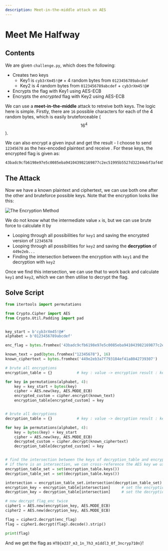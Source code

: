 ```yaml
---
description: Meet-in-the-middle attack on AES
---
```


# Meet Me Halfway

## Contents

We are given `challenge.py`, which does the following:

* Creates two keys
  * Key1 is `cyb3rXm45!@#` + 4 random bytes from `0123456789abcdef`
  * Key2 is 4 random bytes from `0123456789abcdef` + `cyb3rXm45!@#`
* Encrypts the flag with Key1 using AES-ECB
* Encrypts the _encrypted_ flag with Key2 using AES-ECB

We can use a **meet-in-the-middle** attack to retreive both keys. The logic here is simple. Firstly, there are `16` possible characters for each of the 4 random bytes, which is easily bruteforceable     ($$16^4$$).

We can also encrypt a given input and get the result - I choose to send `12345678` as the hex-encoded plaintext and receive . For these keys, the encrypted flag is given as:

```
43badc9cfb6198e97e5c0085eba941043982169877c2ec51995b5527d32244ebf3af4453e73408786a9eb39cd7fbb731afd940617e7ad1484ac017a7c0c3798cdb4a96ed96e816cf2a09fd4b39715064d0bba8bbf37e5d713f0af6a850985644
```

## The Attack

Now we have a known plaintext and ciphertext, we can use both one after the other and bruteforce possible keys. Note that the encryption looks like this:

![The Encryption Method](<../../../.gitbook/assets/double\_aes (1).png>)

We do not know what the intermediate value `x` is, but we can use brute force to calculate it by

* Looping through all possibilities for `key1` and saving the encrypted version of `12345678`
* Looping through all possibilities for `key2` and saving the **decryption** of `449e2eb...`
* Finding the intersection between the encryption with `key1` and the decryption with `key2`

Once we find this intersection, we can use that to work back and calculate `key1` and `key2`, which we can then utilise to decrypt the flag.

## Solve Script

```python
from itertools import permutations

from Crypto.Cipher import AES
from Crypto.Util.Padding import pad


key_start = b'cyb3rXm45!@#'
alphabet = b'0123456789abcdef'

enc_flag = bytes.fromhex('43badc9cfb6198e97e5c0085eba941043982169877c2ec51995b5527d32244ebf3af4453e73408786a9eb39cd7fbb731afd940617e7ad1484ac017a7c0c3798cdb4a96ed96e816cf2a09fd4b39715064d0bba8bbf37e5d713f0af6a850985644')

known_text = pad(bytes.fromhex("12345678"), 16)
known_ciphertext = bytes.fromhex('449e2eb3a7f793184ef41a8042739307')

# brute all encryptions
encryption_table = {}           # key : value -> encryption result : key

for key in permutations(alphabet, 4):
    key = key_start + bytes(key)
    cipher = AES.new(key, AES.MODE_ECB)
    encrypted_custom = cipher.encrypt(known_text)
    encryption_table[encrypted_custom] = key


# brute all decryptions
decryption_table = {}           # key : value -> decryption result : key

for key in permutations(alphabet, 4):
    key = bytes(key) + key_start
    cipher = AES.new(key, AES.MODE_ECB)
    decrypted_custom = cipher.decrypt(known_ciphertext)
    decryption_table[decrypted_custom] = key


# find the intersection between the keys of decryption_table and encryption_table
# if there is an intersection, we can cross-reference the AES key we used
encryption_table_set = set(encryption_table.keys())
decryption_table_set = set(decryption_table.keys())

intersection = encryption_table_set.intersection(decryption_table_set).pop()
encryption_key = encryption_table[intersection]     # set the encryption key now we know which it is
decryption_key = decryption_table[intersection]     # set the decryption key now we know which it is

# now decrypt flag_enc twice
cipher1 = AES.new(encryption_key, AES.MODE_ECB)
cipher2 = AES.new(decryption_key, AES.MODE_ECB)

flag = cipher2.decrypt(enc_flag)
flag = cipher1.decrypt(flag).decode().strip()

print(flag)
```

And we get the flag as `HTB{m337_m3_1n_7h3_m1ddl3_0f_3ncryp710n}`!

